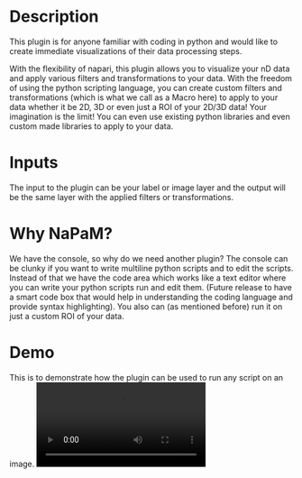 # Description
This plugin is for anyone familiar with coding in python and would like to create immediate visualizations of their data processing steps.

With the flexibility of napari, this plugin allows you to visualize your nD data and apply various filters and transformations to your data. With the freedom of using the python scripting language, you can create custom filters and transformations (which is what we call as a Macro here) to apply to your data whether it be 2D, 3D or even just a ROI of your 2D/3D data! Your imagination is the limit! You can even use existing python libraries and even custom made libraries to apply to your data.

# Inputs
The input to the plugin can be your label or image layer and the output will be the same layer with the applied filters or transformations.

# Why NaPaM?
We have the console, so why do we need another plugin? The console can be clunky if you want to write multiline python scripts and to edit the scripts. Instead of that we have the code area which works like a text editor where you can write your python scripts run and edit them. (Future release to have a smart code box that would help in understanding the coding language and provide syntax highlighting). You also can (as mentioned before) run it on just a custom ROI of your data.

# Demo
This is to demonstrate how the plugin can be used to run any script on an image.
![video of napam demo](/assets/napam_execution_demo.mp4)